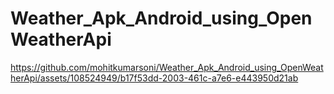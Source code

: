 # Weather_Apk_Android_using_OpenWeatherApi

https://github.com/mohitkumarsoni/Weather_Apk_Android_using_OpenWeatherApi/assets/108524949/b17f53dd-2003-461c-a7e6-e443950d21ab
